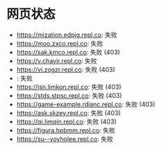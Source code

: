 # 网页状态
- https://mization.edpjg.repl.co: 失败
- https://moo.zxco.repl.co: 失败
- https://sak.kmco.repl.co: 失败 (403)
- https://v.chavir.repl.co: 失败
- https://vi.zogzr.repl.co: 失败 (403)
- : 失败
- https://jsn.limkon.repl.co: 失败 (403)
- https://stds.stpsc.repl.co: 失败 (403)
- https://game-example.rdianc.repl.co: 失败 (403)
- https://ask.skzey.repl.co: 失败 (403)
- https://qi.limqin.repl.co: 失败 (403)
- https://figura.hpbmm.repl.co: 失败
- https://su--yoyholee.repl.co: 失败
